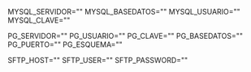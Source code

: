 MYSQL_SERVIDOR=""
MYSQL_BASEDATOS=""
MYSQL_USUARIO=""
MYSQL_CLAVE=""

PG_SERVIDOR=""
PG_USUARIO=""
PG_CLAVE=""
PG_BASEDATOS=""
PG_PUERTO=""
PG_ESQUEMA=""

SFTP_HOST=""
SFTP_USER=""
SFTP_PASSWORD=""